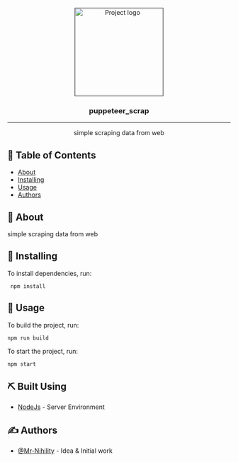 <p align="center">
  <a href="" rel="noopener">
 <img width=200px height=200px src="https://avatars.githubusercontent.com/u/98472440?v=4" alt="Project logo"></a>
</p>

<h3 align="center">puppeteer_scrap</h3>



---

<p align="center"> simple scraping data from web
    <br> 
</p>

## 📝 Table of Contents

- [About](#about)
- [Installing](#Installing)
- [Usage](#usage)
- [Authors](#authors)


## 🧐 About <a name = "about"></a>

simple scraping data from web
  

## 🏁 Installing<a name = "Installing"></a>

To install dependencies, run:

```
 npm install
```


## 🎈 Usage <a name="usage"></a>

To build the project, run: 
```
npm run build
```

To start the project, run: 
```
npm start
```


## ⛏️ Built Using <a name = "built_using"></a>
- [NodeJs](https://nodejs.org/en/) - Server Environment
## ✍️ Authors <a name = "authors"></a>
- [@Mr-Nihility](https://github.com/Mr-Nihility) - Idea & Initial work

